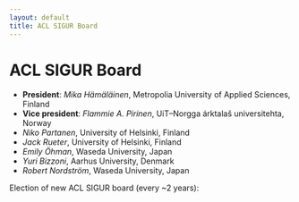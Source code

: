 ```yaml
---
layout: default
title: ACL SIGUR Board
---
```


# ACL SIGUR Board

* **President**:  *Mika Hämäläinen*, Metropolia University of Applied Sciences, Finland
* **Vice president**: *Flammie A. Pirinen*, UiT–Norgga árktalaš universitehta, Norway
* *Niko Partanen*, University of Helsinki, Finland
* *Jack Rueter*, University of Helsinki, Finland
* *Emily Öhman*, Waseda University, Japan
* *Yuri Bizzoni*, Aarhus University, Denmark
* *Robert Nordström*, Waseda University, Japan

Election of new ACL SIGUR board (every ~2 years):
